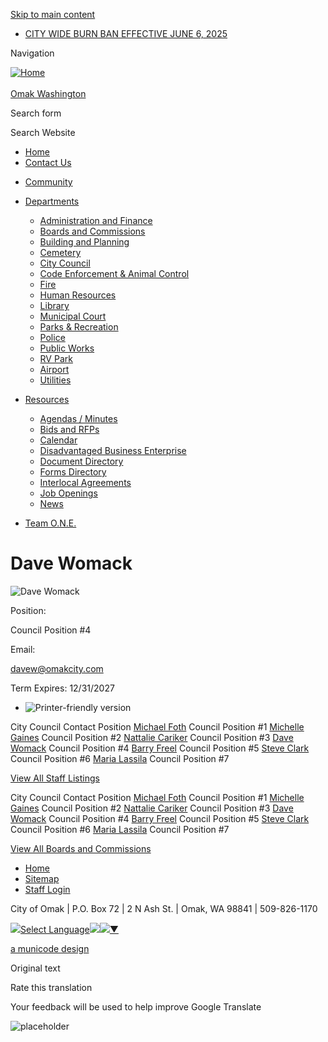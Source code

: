 [Skip to main content](https://www.omakcity.com/directory-listing/dave-womack/)

- [CITY WIDE BURN BAN EFFECTIVE JUNE 6, 2025](https://www.omakcity.com/community/page/city-wide-burn-ban-effective-june-6-2025)

Navigation

[![Home](https://www.omakcity.com/sites/all/themes/aha_compass/logo.png)  
\
Omak Washington](https://www.omakcity.com "Home")

Search form

Search Website

- [Home](https://www.omakcity.com)
- [Contact Us](https://www.omakcity.com/contact)

<!--THE END-->

- [Community](https://www.omakcity.com/community)
- [Departments](https://www.omakcity.com/departments)
  
  - [Administration and Finance](https://www.omakcity.com/administration)
  - [Boards and Commissions](https://www.omakcity.com/bc)
  - [Building and Planning](https://www.omakcity.com/building)
  - [Cemetery](https://www.omakcity.com/cemetery)
  - [City Council](https://www.omakcity.com/citycouncil)
  - [Code Enforcement &amp; Animal Control](https://www.omakcity.com/code)
  - [Fire](https://www.omakcity.com/fire)
  - [Human Resources](https://www.omakcity.com/hr)
  - [Library](https://www.omakcity.com/library)
  - [Municipal Court](https://www.omakcity.com/court "Online  For one time payments, you may pay your fines online by clicking this link Pay Online  By Mail  The Court accepts check or money orders by mail. Please do not send cash. To make a payment by mail, please make your check/money order payable to “Omak Municipal Court”.  Please include the case number of your ticket or include your full name and date of birth on your check or money order.  Mail payments to:                                                                                                                                                  Omak Municipal Court                                                                                                                                           P.O. Box 72                                                                                                                                                        Omak, WA 98841  In Person  Payments are accepted during business hours.   Or by Phone  By calling 509-826-2971     After-hours payments can be left in the lobby drop box, to the left of the main City Hall lobby.")
  - [Parks &amp; Recreation](https://www.omakcity.com/parksrec)
  - [Police](https://www.omakcity.com/police)
  - [Public Works](https://www.omakcity.com/publicworks "Public Works")
  - [RV Park](https://www.omakcity.com/rv-park)
  - [Airport](https://www.omakcity.com/airport)
  - [Utilities](https://www.omakcity.com/utilities)
- [Resources](https://www.omakcity.com/resourcecenter)
  
  - [Agendas / Minutes](https://www.omakcity.com/meetings)
  - [Bids and RFPs](https://www.omakcity.com/rfps)
  - [Calendar](https://www.omakcity.com/calendar)
  - [Disadvantaged Business Enterprise](https://www.omakcity.com/ru/page/disadvantaged-business-enterprise)
  - [Document Directory](https://www.omakcity.com/documents)
  - [Forms Directory](https://www.omakcity.com/forms)
  - [Interlocal Agreements](https://www.omakcity.com/ru/page/interlocal-agreements)
  - [Job Openings](https://www.omakcity.com/jobs)
  - [News](https://www.omakcity.com/news)
- [Team O.N.E.](https://www.omakcity.com/team-one "Omak Neighborhood Engagement")

# Dave Womack

![Dave Womack](https://www.omakcity.com/sites/default/files/styles/full_node_primary/public/imageattachments/directory/2779/dave_womack.jpg?itok=WfH7xSft)

Position: 

Council Position #4

Email: 

davew@omakcity.com

Term Expires: 12/31/2027

- ![Printer-friendly version](https://www.omakcity.com/sites/all/modules/print/icons/print_icon.png "Printer-friendly version")

City Council Contact Position [Michael Foth](https://www.omakcity.com/directory-listing/michael-foth) Council Position #1 [Michelle Gaines](https://www.omakcity.com/directory-listing/michelle-gaines) Council Position #2 [Nattalie Cariker](https://www.omakcity.com/directory-listing/nattalie-cariker) Council Position #3 [Dave Womack](https://www.omakcity.com/directory-listing/dave-womack) Council Position #4 [Barry Freel](https://www.omakcity.com/directory-listing/barry-freel) Council Position #5 [Steve Clark](https://www.omakcity.com/directory-listing/steve-clark) Council Position #6 [Maria Lassila](https://www.omakcity.com/directory-listing/maria-lassila) Council Position #7

[View All Staff Listings](https://www.omakcity.com/directory)

City Council Contact Position [Michael Foth](https://www.omakcity.com/directory-listing/michael-foth) Council Position #1 [Michelle Gaines](https://www.omakcity.com/directory-listing/michelle-gaines) Council Position #2 [Nattalie Cariker](https://www.omakcity.com/directory-listing/nattalie-cariker) Council Position #3 [Dave Womack](https://www.omakcity.com/directory-listing/dave-womack) Council Position #4 [Barry Freel](https://www.omakcity.com/directory-listing/barry-freel) Council Position #5 [Steve Clark](https://www.omakcity.com/directory-listing/steve-clark) Council Position #6 [Maria Lassila](https://www.omakcity.com/directory-listing/maria-lassila) Council Position #7

[View All Boards and Commissions](https://www.omakcity.com/bc/directory)

- [Home](https://www.omakcity.com)
- [Sitemap](https://www.omakcity.com/sitemap)
- [Staff Login](https://www.omakcity.com/user/login?current=node%2F2779)

City of Omak | P.O. Box 72 | 2 N Ash St. | Omak, WA 98841 | 509-826-1170

![](https://www.google.com/images/cleardot.gif)[Select Language![](https://www.google.com/images/cleardot.gif)​![](https://www.google.com/images/cleardot.gif)▼](https://www.omakcity.com/directory-listing/dave-womack)

[a municode design](https://www.municodeweb.com)

Original text

Rate this translation

Your feedback will be used to help improve Google Translate

![placeholder](https://www.omakcity.com/sites/all/themes/aha_compass/logo.png)